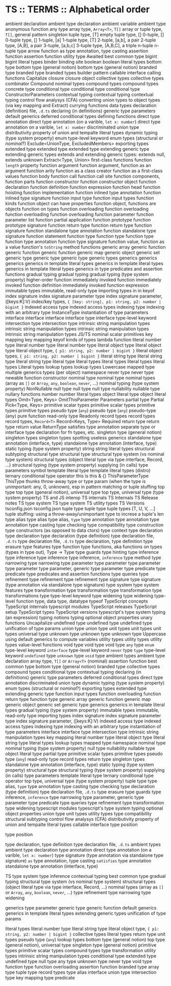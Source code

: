 # TS :: TERMS :: Alphabetical order

ambient declaration
ambient type declaration
ambient variable
ambient type
anonymous function
any type
array type, `Array<T>`, `T[]`
array or tuple type, `T[]`, general pattern
singleton tuple type, [T]
empty tuple type, []
0-tuple, []
0-tuple type, []
1-tuple, [a]
1-tuple type, [T]
2-tuple, [a,b], a pair
2-tuple type, [A,B], a pair
3-tuple, [a,b,c]
3-tuple type, [A,B,C], a triple
n-tuple
n-tuple type
arrow function
as type annotation, type casting
assertion function
assertion function
utility type Awaited<T>
best common type
bigint
bigint literal types
binder
binding site
boolean
boolean literal types
bottom type
bottom type (general notion)
bottom type (general notion)
branded type
branded type
branded types
builder pattern
callable interface
calling functions
Capitalize<StringType>
closure
closure object
collective types
collective types
combinator
Compound nominal types
compound types
compound types
concrete type
conditional type
conditional type
conditional type
ConstructorParameters<Type>
contextual typing
contextual typing
contextual typing
control flow analysys (CFA)
converting union types to object types (via key mapping and Extract)
currying functions
data types
declaration (definition) file, `.d.ts`
declaring (in definitions) generic type parameters
default generics
deferred conditional types
defining functions
direct type annotation
direct type annotation (on a varible, `let x: number`)
direct type annotation on a varible, `let x: number`
discriminated union type
distributivity property of union and tempalte literal types
dynamic typing (type system property)
enum type-level keyword
enum types (structural or *nominal*?)
Exclude<UnionType, ExcludedMembers>
exporting types
extended type
extended type
extended type
extending generic type
extending generic types
extends and extending generic types: extends null, extends unknown
Extract<Type, Union>
first-class functions
function `length` property
function argument
function argument, function as an argument
function arity
function as a class creator
function as a first-class values
function body
function call
function call site
function components, function parts
function constructor
function constructor object
function declaration
function definition
function expression
function head
function hoisting
function implementation
function inlined type annotation
function inlined type signature
function input type
function input types
function kinds
function object can have properties
function object, functions are objects
function on types
function overloading
function overloading
function overloading
function overloading
function parameter
function parameter list
function partial application
function prototype
function prototype signature
function return type
function return type
function signature
function standalone type annotation
function standalone type signature
function statement
function type
function type
function type
function type annotation
function type signature
function value, function as a value
function's `toString` method
functions
generic array
generic function
generic function
generic function
generic map
generic object
generic set
generic type
generic type
generic type
generic types
generics
generics
generics
generics in template literal types
generics in template literal types
generics in template literal types
generics in type predicates and assertion functions
gradual typing
gradual typing
gradual typing (type system property)
higher-order function
immediately invoked function
immediately invoked function definition
immediately invoked function expression
immutable types
immutable, read-only type
importing types
in
in keyof
index signature
index signature parameter type
index signature parameter, ([keys:K]:V)
index/key types, `{ [key: string], p1: string, p2: number | bigint }`
indexed access type
indexed access types
indexing type
indexing with an arbitrary type
InstanceType<Type>
instantiation of type parameters
interface
interface
interface
interface type
interface type-level keyword
intersection type
intersection type
intrinsic string manipulation types
intrinsic string manipulation types
intrinsic string manipulation types
Intrinsic string manipulation types
JS/TS nominal scalar primitives
key mapping
key mapping
keyof
kinds of types
lambda function
literal number type
literal number type
literal number type
literal object type
literal object type
literal object type, `{ p1: string, p2: number | bigint }`
literal object types, `{ p1: string, p2: number | bigint }`
literal string type
literal string type
literal string type
literal type
literal types
literal types
literal types
literal types
Literal types
lookup types
lookup types
Lowercase<StringType>
mapped type
multiple generics types (per object)
namespace
never type
never type
newable function constructor
nominal type
nominal type
nominal types (array as `[]` or `Array`, `any`, `boolean`, `never`, …)
nominal typing (type system property)
NonNullable<Type>
null type
null type
null type
nullability
nullable type
nullary functions
number
number literal types
object literal type
object literal types
Omit<Type, Keys>
OmitThisParameter<Type>
Parameters<Type>
partial type
Partial<Type>
Pick<Type, Keys>
primitive scalar types
primitive scalar types
primitive types
primitive types
pseudo type (`any`)
pseudo type (`any`)
pseudo-type (any)
pure function
read-only type
Readonly<Type>
record types
record types
record types, `Record<T>`
Record<Keys, Type>
Required<Type>
return type
return type
return value
ReturnType<Type>
satisfies type annotation
separate type or interface type declaration for fn types, etc.
singleton type (general notion)
singleton types
singleton types
spotting useless generics
standalone type annotation (interface, type)
standalone type annotation (interface, type)
static typing (type system property)
string
string literal types
structural subtyping
structural type
structural type
structural type system (vs nominal type system)
structural types (object literal type via type interface, Record, …)
structural typing (type system property)
supplying (in calls) type parameters
symbol
template literal type
template literal types (distro)
ternary conditional type operator
this is this & {}
ThisParameterType<Type>
ThisType<Type>
thunks
throw-away type or type param (when the type is unimportant: any, 0, unknown), esp in pattern matching or tuple stuffing
top type
top type (general notion), universal type
top type, universal type (type system property)
TS and JS interop
TS internals
TS Internals
TS Release notes
TS type system
TS type system
TS utility types
TS Versions
tsconfig.json
tsconfig.json
tuple type
tuple type
tuple types [T, U, V, …]
tuple stuffing: using a throw-away/unimportant type to increse a tuple's len
type alias
type alias
type alias, `type`
type annotation
type annotation
type annotation
type casting
type checking
type compatibility
type construction
type constructors (as opposed to data ctors)
type context
type declaration
type declaration
type declaration (type definition)
type declaration file, `.d.ts`
type declaration file, `.d.ts`
type declaration, type definition
type erasure
type features
type function
type functions, aka functions on types (types in type out), Type -> Type
type guards
type hinting
type inference
type inference
type inference
type inference, `inference`
type method
type narrowing
type narrowing
type parameter
type parameter
type parameter
type parameter
type parameter, generic type parameter
type predicate
type predicate
type predicates and assertion functions
type queries
type refinement
type refinement
type refinement
type signature
type signature (type annotation via standalone type signature)
type system
type system features
type transformation
type transformation
type transformation
type transformations
type type-level keyword
type widening
type widening
type-level function
type, data type, datatype
typeof
TypeScript concepts
TypeScript internals
typescript modules
TypeScript releases
TypeScript setup
TypeScript types
TypeScript versions
typescript's type system
typing (an expression)
typing notions
typing optional object properties
unary functions
Uncapitalize<StringType>
undefined type
undefined type
undefined type
unification of type params
union type
union type
unit types
unit types
unit types
universal type
unknown type
unknown type
unknown type
Uppercase<StringType>
using default generics to compute variables
utility types
utility types
utility types
value-level functions
void type
void type
void type
`any` type
`enum` type-level keyword
`interface` type-level keyword
`never` type
`type` type-level keyword
`undefined` type
`unknown` type
`void` type
ambient types
ambient type declaration
array type, `T[]` or `Array<T>` (nominal)
assertion function
best common type
bottom type (general notion)
branded type
collective types
compound types
conditional type
contextual typing
declaring (in definitions) generic type parameters
deferred conditional types
direct type annotation
discriminated union type
dynamic typing (type system property)
enum types (structural or *nominal*?)
exporting types
extended type
extending generic type
function input types
function overloading
function return type
function type
generic array
generic function
generic map
generic object
generic set
generic type
generics
generics in template literal types
gradual typing (type system property)
immutable types
immutable, read-only type
importing types
index signature
index signature parameter type
index signature parameter, ([keys:K]:V)
indexed access type
indexed access types
indexing type
indexing with an arbitrary type
instantiation of type parameters
interface
interface type
intersection type
intrinsic string manipulation types
key mapping
literal number type
literal object type
literal string type
literal types
lookup types
mapped type
namespace
nominal type
nominal typing (type system property)
null type
nullability
nullable type
object literal type
partial type
primitive scalar types
primitive types
pseudo type (`any`)
read-only type
record types
return type
singleton types
standalone type annotation (interface, type)
static typing (type system property)
structural type
structural typing (type system property)
supplying (in calls) type parameters
template literal type
ternary conditional type operator
top type, universal type (type system property)
tuple type
type alias, `type`
type annotation
type casting
type checking
type declaration (type definition)
type declaration file, `.d.ts`
type erasure
type guards
type inference, `inference`
type narrowing
type parameter, generic type parameter
type predicate
type queries
type refinement
type transformation
type widening
typescript modules
typescript's type system
typing optional object properties
union type
unit types
utility types
type compatibility
structural subtyping
control flow analysys (CFA)
distributivity property of union and tempalte literal types
callable interface
type position


type position

type declaration, type definition
type declaration file, `.d.ts`
ambient types
ambient type declaration
type annotation
direct type annotation (on a varible, `let x: number`)
type signature (type annotation via standalone type signature)
`as` type annotation, type casting
`satisfies` type annotation
standalone type annotation (interface, type)

TS type system
type inference
contextual typing
best common type
gradual typing
structural type system (vs nominal type system)
structural types (object literal type via type interface, Record, …)
nominal types (array as `[]` or `Array`, `any`, `boolean`, `never`, …)
type refinement
type narrowing
type widening

generics
type parameter
generic type
generic function
default generics
generics in template literal types
extending generic types
unification of type params

literal types
literal number type
literal string type
literal object type, `{ p1: string, p2: number | bigint }`
collective types
literal types
return type
unit types
pseudo type (`any`)
lookup types
bottom type (general notion)
top type (general notion), universal type
singleton type (general notion)
primitive types
primitive scalar types
compound types
type transformation
utility types
intrinsic string manipulation types
conditional type
extended type
undefined type
null type
any type
unknown type
never type
void type
function type
function overloading
assertion function
branded type
array type
tuple type
record types
type alias
interface
union type
intersection type
key mapping
type predicate
